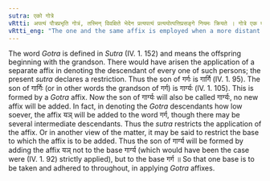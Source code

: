 ```yaml
---
sutra: एको गोत्रे
vRtti: अपत्यं पौत्रप्रभृति गोत्रं, तस्मिन् विवक्षिते भेदेन प्रत्यपत्यं प्रत्ययोत्पत्तिप्रसङ्गे नियमः क्रियते । गोत्रे एक एव भवति, सर्वेऽपत्येन युज्यन्ते ॥
vRtti_eng: "The one and the same affix is employed when a more distant descendant, how low so-ever, is to be denoted."
---
```

The word _Gotra_ is defined in _Sutra_ (IV. 1. 152) and means the offspring beginning with the grandson. There would have arisen the application of a separate affix in denoting the descendant of every one of such persons; the present _sutra_ declares a restriction. Thus the son of गर्गः is गार्गि (IV. 1. 95). The son of गार्गिः (or in other words the grandson of गर्ग) is गार्ग्यः (IV. 1. 105). This is formed by a _Gotra_ affix. Now the son of गार्ग्यः will also be called गार्ग्यः, no new affix will be added. In fact, in denoting the _Gotra_ descendants how low soever, the affix यञ् will be added to the word गर्ग, though there may be several intermediate descendants. Thus the _sutra_ restricts the application of the affix. Or in another view of the matter, it may be said to restrict the base to which the affix is to be added. Thus the son of गार्ग्य will be formed by adding the affix यञ् not to the base गार्ग्य (which would have been the case were (IV. 1. 92) strictly applied), but to the base गर्ग ॥ So that one base is to be taken and adhered to throughout, in applying _Gotra_ affixes.
